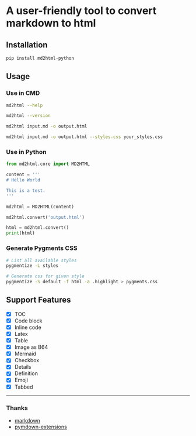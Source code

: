 # A user-friendly tool to convert markdown to html



## Installation

```bash
pip install md2html-python
```

## Usage

### Use in CMD

```bash
md2html --help

md2html --version

md2html input.md -o output.html

md2html input.md -o output.html --styles-css your_styles.css
```

### Use in Python

```python
from md2html.core import MD2HTML

content = '''
# Hello World

This is a test.
'''

md2html = MD2HTML(content)

md2html.convert('output.html')

html = md2html.convert()
print(html)
```

### Generate Pygments CSS

```bash
# List all available styles
pygmentize -L styles

# Generate css for given style
pygmentize -S default -f html -a .highlight > pygments.css
```

## Support Features
- [x] TOC
- [x] Code block
- [x] Inline code
- [x] Latex
- [x] Table
- [x] Image as B64
- [x] Mermaid
- [x] Checkbox
- [x] Details
- [x] Definition
- [x] Emoji
- [x] Tabbed

---

### Thanks
- [markdown](https://github.com/Python-Markdown/markdown)
- [pymdown-extensions](https://github.com/facelessuser/pymdown-extensions)
